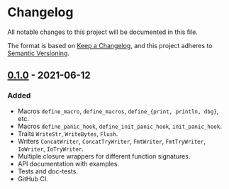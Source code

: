 # Changelog
All notable changes to this project will be documented in this file.

The format is based on [Keep a Changelog](https://keepachangelog.com/en/1.0.0/),
and this project adheres to [Semantic Versioning](https://semver.org/spec/v2.0.0.html).

## [0.1.0] - 2021-06-12
### Added
- Macros `define_macro`, `define_macros`, `define_{print, println, dbg}`, etc.
- Macros `define_panic_hook`, `define_init_panic_hook`, `init_panic_hook`.
- Traits `WriteStr`, `WriteBytes`, `Flush`.
- Writers `ConcatWriter`, `ConcatTryWriter`, `FmtWriter`, `FmtTryWriter`, `IoWriter`, `IoTryWriter`.
- Multiple closure wrappers for different function signatures.
- API documentation with examples.
- Tests and doc-tests.
- GitHub CI.

[0.1.0]: https://github.com/zheland/custom-print/compare/43bef1...v0.1.0
